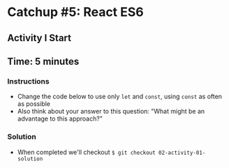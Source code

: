 # Catchup #5: React ES6
## Activity I Start
## Time: 5 minutes
### Instructions
* Change the code below to use only `let` and `const`, using `const` as often as possible
* Also think about your answer to this question: "What might be an advantage to this approach?"

### Solution
* When completed we'll checkout `$ git checkout 02-activity-01-solution`
